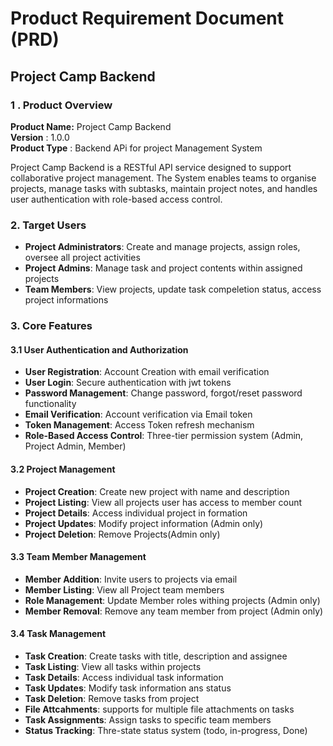 # Product Requirement Document (PRD)

## Project Camp Backend

### 1 . Product Overview
**Product Name:** Project Camp Backend <br>
**Version** : 1.0.0 <br>
**Product Type** : Backend APi for project Management System

Project Camp Backend is a RESTful API service designed to support collaborative project management. The System enables teams to organise projects, manage tasks with subtasks, maintain project notes, and handles user authentication with role-based access control.


### 2. Target Users

* **Project Administrators**: Create and manage projects, assign roles, oversee all project activities
* **Project Admins**: Manage task and project contents within assigned projects
* **Team Members**: View projects, update task compeletion status, access project informations

### 3. Core Features

#### 3.1 User Authentication and Authorization

* **User Registration**: Account Creation with email verification
* **User Login**: Secure authentication with jwt tokens
* **Password Management**: Change password, forgot/reset password functionality
* **Email Verification**: Account verification via Email token
* **Token Management**: Access Token refresh mechanism
* **Role-Based Access Control**: Three-tier permission system (Admin, Project Admin, Member)

#### 3.2 Project Management

* **Project Creation**: Create new project with name and description
* **Project Listing**: View all projects user has access to member count
* **Project Details**: Access individual project in formation
* **Project Updates**: Modify project information (Admin only)
* **Project Deletion**: Remove Projects(Admin only)

#### 3.3 Team Member Management

* **Member Addition**: Invite users to projects via email
* **Member Listing**: View all Project team members
* **Role Management**: Update Member roles withing projects (Admin only)
* **Member Removal**: Remove any team member from project (Admin only)

#### 3.4 Task Management
* **Task Creation**: Create tasks with title, description and assignee
* **Task Listing**: View all tasks within projects
* **Task Details**: Access individual task information
* **Task Updates**: Modify task information ans status
* **Task Deletion**: Remove tasks from project
* **File Attcahments**: supports for multiple file attachments on tasks
* **Task Assignments**: Assign tasks to specific team members
* **Status Tracking**: Thre-state status system (todo, in-progress, Done)